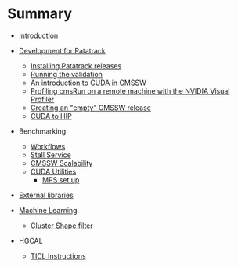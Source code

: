 # Summary

* [Introduction](README.md)
* [Development for Patatrack](PatatrackDevelopment.md)
  * [Installing Patatrack releases](PatatrackReleases.md)
  * [Running the validation](PatatrackValidation.md)
  * [An introduction to CUDA in CMSSW](CUDAinCMSSW.md)
  * [Profiling cmsRun on a remote machine with the NVIDIA Visual Profiler](Remote_profiling_with_NVVP/Remote_profiling_with_NVVP.md)
  * [Creating an "empty" CMSSW release](emptyrelease.md)
  * [CUDA to HIP](CUDAtoHIP.md)
* Benchmarking
  * [Workflows](workflows.md)
  * [Stall Service](benchmarking_stall_service.md)
  * [CMSSW Scalability](cmssw_scalability.md)
  * [CUDA Utilities](CUDA_Utilities.md)
    * [MPS set up](MPS-setup.md)

* [External libraries](libraries.md)

* [Machine Learning](ML.md)
    * [Cluster Shape filter](ClusterShape.md)

* HGCAL
  * [TICL Instructions](hgcal_ticl.md)
